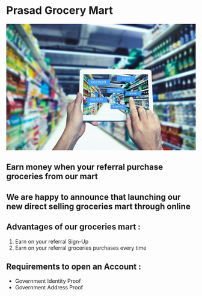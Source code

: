 # Prasad Grocery Mart
![](https://github.com/prasadbobbilla/Prasad-Grocery-Mart/blob/master/GettyImages-691117788-5ab9a1053418c60036b78d71-5abda7bf0e23d9003637f418.jpg)
## Earn money when your referral purchase groceries from our mart
## We are happy to announce that launching our new direct selling groceries mart through online
## Advantages of our groceries mart :
<ol> 
  <li>Earn on your referral Sign-Up</li>
  <li>Earn on your referral groceries purchases every time</li>
</ol>
<h2> Requirements to open an Account :</h2>
<ul>
  <li>Government Identity Proof</li>
  <li>Government Address Proof</li>
</ul>
